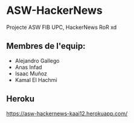 # ASW-HackerNews
Projecte ASW FIB UPC, HackerNews RoR xd

## Membres de l'equip:
  - Alejandro Gallego
  - Anas Infad
  - Isaac Muñoz
  - Kamal El Hachmi
## Heroku
  https://asw-hackernews-kaai12.herokuapp.com/
